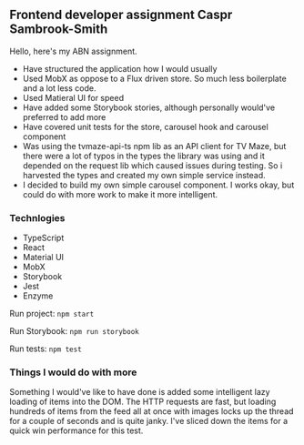 ## Frontend developer assignment Caspr Sambrook-Smith

Hello, here's my ABN assignment.

-   Have structured the application how I would usually
-   Used MobX as oppose to a Flux driven store. So much less boilerplate and a lot less code.
-   Used Matieral UI for speed
-   Have added some Storybook stories, although personally would've preferred to add more
-   Have covered unit tests for the store, carousel hook and carousel component
-   Was using the tvmaze-api-ts npm lib as an API client for TV Maze, but there were a lot of typos in the types the library was using and it depended on the request lib which caused issues during testing. So i harvested the types and created my own simple service instead.
-   I decided to build my own simple carousel component. I works okay, but could do with more work to make it more intelligent.

### Technlogies

-   TypeScript
-   React
-   Material UI
-   MobX
-   Storybook
-   Jest
-   Enzyme

Run project: `npm start`

Run Storybook: `npm run storybook`

Run tests: `npm test`

### Things I would do with more

Something I would've like to have done is added some intelligent lazy loading of items into the DOM. The HTTP requests are fast, but loading hundreds of items from the feed all at once with images locks up the thread for a couple of seconds and is quite janky. I've sliced down the items for a quick win performance for this test.
